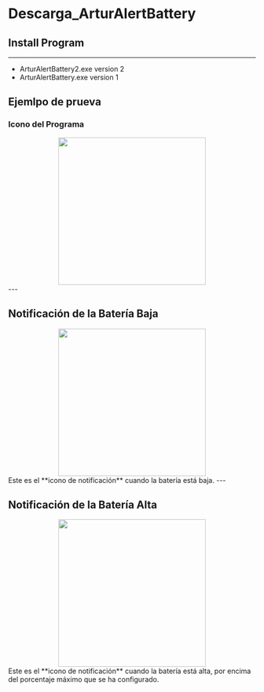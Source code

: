 # Descarga_ArturAlertBattery

## Install Program
---
*  ArturAlertBattery2.exe  version 2
*  ArturAlertBattery.exe  version 1

## Ejemlpo de prueva
### Icono del Programa
<div style="text-align:center;">
  <img src="https://github.com/user-attachments/assets/7a8cb347-35c0-4998-b00e-51e2952035ed" width="300"/>
</div>
---

## Notificación de la Batería Baja
<div style="text-align:center;">
  <img src="https://github.com/user-attachments/assets/4984ea4a-9345-4be1-a3b7-80dbafa2a3af" width="300"/>
</div>
Este es el **icono de notificación** cuando la batería está baja.
---

## Notificación de la Batería Alta
<div style="text-align:center;">
  <img src="https://github.com/user-attachments/assets/c903b88d-d457-4d51-98d2-e1bd38ffa692" width="300"/>
</div>
Este es el **icono de notificación** cuando la batería está alta, por encima del porcentaje máximo que se ha configurado.
